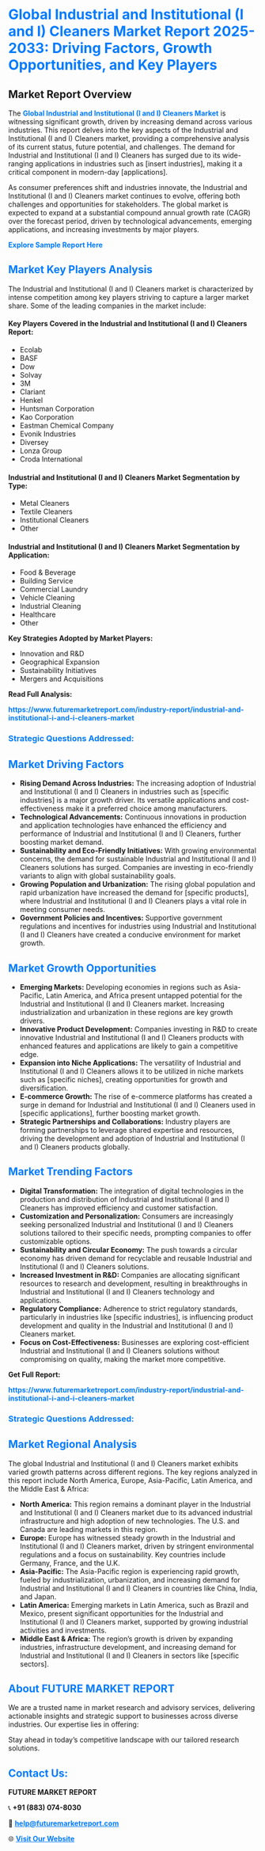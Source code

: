 <h1 style="color: #007BFF;">Global Industrial and Institutional (I and I) Cleaners Market Report 2025-2033: Driving Factors, Growth Opportunities, and Key Players</h1>

<section id="overview">
<h2>Market Report Overview</h2>
<p>The <a href="https://www.futuremarketreport.com/industry-report/industrial-and-institutional-i-and-i-cleaners-market" style="color: #007BFF; text-decoration: none;"><strong>Global Industrial and Institutional (I and I) Cleaners Market</strong></a> is witnessing significant growth, driven by increasing demand across various industries. This report delves into the key aspects of the Industrial and Institutional (I and I) Cleaners market, providing a comprehensive analysis of its current status, future potential, and challenges. The demand for Industrial and Institutional (I and I) Cleaners has surged due to its wide-ranging applications in industries such as [insert industries], making it a critical component in modern-day [applications].</p>
<p>As consumer preferences shift and industries innovate, the Industrial and Institutional (I and I) Cleaners market continues to evolve, offering both challenges and opportunities for stakeholders. The global market is expected to expand at a substantial compound annual growth rate (CAGR) over the forecast period, driven by technological advancements, emerging applications, and increasing investments by major players.</p>
</section>

<section id="overview">
<p><a href="https://www.futuremarketreport.com/request-sample/reportId=27236" style="color: #007BFF; text-decoration: none;"><strong>Explore Sample Report Here</strong></a></p>
</section>

<section id="key-players">
<h2 style="color: #007BFF;">Market Key Players Analysis</h2>
<p>The Industrial and Institutional (I and I) Cleaners market is characterized by intense competition among key players striving to capture a larger market share. Some of the leading companies in the market include:</p>
<h4>Key Players Covered in the Industrial and Institutional (I and I) Cleaners Report:</h4>
<ul><li>Ecolab</li><li>BASF</li><li>Dow</li><li>Solvay</li><li>3M</li><li>Clariant</li><li>Henkel</li><li>Huntsman Corporation</li><li>Kao Corporation</li><li>Eastman Chemical Company</li><li>Evonik Industries</li><li>Diversey</li><li>Lonza Group</li><li>Croda International</li></ul>
<h4>Industrial and Institutional (I and I) Cleaners Market Segmentation by Type:</h4>
<ul><li>Metal Cleaners</li><li>Textile Cleaners</li><li>Institutional Cleaners</li><li>Other</li></ul>

<h4>Industrial and Institutional (I and I) Cleaners Market Segmentation by Application:</h4>
<ul><li>Food &amp; Beverage</li><li>Building Service</li><li>Commercial Laundry</li><li>Vehicle Cleaning</li><li>Industrial Cleaning</li><li>Healthcare</li><li>Other</li></ul>
<p><strong>Key Strategies Adopted by Market Players:</strong></p>
<ul>
<li>Innovation and R&D</li>
<li>Geographical Expansion</li>
<li>Sustainability Initiatives</li>
<li>Mergers and Acquisitions</li>
</ul>
</section>

<section>
<p><strong>Read Full Analysis: </strong></p><a href="https://www.futuremarketreport.com/industry-report/industrial-and-institutional-i-and-i-cleaners-market" style="color: #007BFF; text-decoration: none;"><strong>https://www.futuremarketreport.com/industry-report/industrial-and-institutional-i-and-i-cleaners-market</strong></a>
<h3 style="color: #007BFF;">Strategic Questions Addressed:</h3>
</section>

<section id="driving-factors">
<h2 style="color: #007BFF;">Market Driving Factors</h2>
<ul>
<li><strong>Rising Demand Across Industries:</strong> The increasing adoption of Industrial and Institutional (I and I) Cleaners in industries such as [specific industries] is a major growth driver. Its versatile applications and cost-effectiveness make it a preferred choice among manufacturers.</li>
<li><strong>Technological Advancements:</strong> Continuous innovations in production and application technologies have enhanced the efficiency and performance of Industrial and Institutional (I and I) Cleaners, further boosting market demand.</li>
<li><strong>Sustainability and Eco-Friendly Initiatives:</strong> With growing environmental concerns, the demand for sustainable Industrial and Institutional (I and I) Cleaners solutions has surged. Companies are investing in eco-friendly variants to align with global sustainability goals.</li>
<li><strong>Growing Population and Urbanization:</strong> The rising global population and rapid urbanization have increased the demand for [specific products], where Industrial and Institutional (I and I) Cleaners plays a vital role in meeting consumer needs.</li>
<li><strong>Government Policies and Incentives:</strong> Supportive government regulations and incentives for industries using Industrial and Institutional (I and I) Cleaners have created a conducive environment for market growth.</li>
</ul>
</section>

<section id="growth-opportunities">
<h2 style="color: #007BFF;">Market Growth Opportunities</h2>
<ul>
<li><strong>Emerging Markets:</strong> Developing economies in regions such as Asia-Pacific, Latin America, and Africa present untapped potential for the Industrial and Institutional (I and I) Cleaners market. Increasing industrialization and urbanization in these regions are key growth drivers.</li>
<li><strong>Innovative Product Development:</strong> Companies investing in R&D to create innovative Industrial and Institutional (I and I) Cleaners products with enhanced features and applications are likely to gain a competitive edge.</li>
<li><strong>Expansion into Niche Applications:</strong> The versatility of Industrial and Institutional (I and I) Cleaners allows it to be utilized in niche markets such as [specific niches], creating opportunities for growth and diversification.</li>
<li><strong>E-commerce Growth:</strong> The rise of e-commerce platforms has created a surge in demand for Industrial and Institutional (I and I) Cleaners used in [specific applications], further boosting market growth.</li>
<li><strong>Strategic Partnerships and Collaborations:</strong> Industry players are forming partnerships to leverage shared expertise and resources, driving the development and adoption of Industrial and Institutional (I and I) Cleaners products globally.</li>
</ul>
</section>

<section id="trending-factors">
<h2 style="color: #007BFF;">Market Trending Factors</h2>
<ul>
<li><strong>Digital Transformation:</strong> The integration of digital technologies in the production and distribution of Industrial and Institutional (I and I) Cleaners has improved efficiency and customer satisfaction.</li>
<li><strong>Customization and Personalization:</strong> Consumers are increasingly seeking personalized Industrial and Institutional (I and I) Cleaners solutions tailored to their specific needs, prompting companies to offer customizable options.</li>
<li><strong>Sustainability and Circular Economy:</strong> The push towards a circular economy has driven demand for recyclable and reusable Industrial and Institutional (I and I) Cleaners solutions.</li>
<li><strong>Increased Investment in R&D:</strong> Companies are allocating significant resources to research and development, resulting in breakthroughs in Industrial and Institutional (I and I) Cleaners technology and applications.</li>
<li><strong>Regulatory Compliance:</strong> Adherence to strict regulatory standards, particularly in industries like [specific industries], is influencing product development and quality in the Industrial and Institutional (I and I) Cleaners market.</li>
<li><strong>Focus on Cost-Effectiveness:</strong> Businesses are exploring cost-efficient Industrial and Institutional (I and I) Cleaners solutions without compromising on quality, making the market more competitive.</li>
</ul>
</section>

<section>
<p><strong>Get Full Report: </strong></p><a href="https://www.futuremarketreport.com/industry-report/industrial-and-institutional-i-and-i-cleaners-market" style="color: #007BFF; text-decoration: none;"><strong>https://www.futuremarketreport.com/industry-report/industrial-and-institutional-i-and-i-cleaners-market</strong></a>
<h3 style="color: #007BFF;">Strategic Questions Addressed:</h3>
</section>


<section id="regional-analysis">
<h2 style="color: #007BFF;">Market Regional Analysis</h2>
<p>The global Industrial and Institutional (I and I) Cleaners market exhibits varied growth patterns across different regions. The key regions analyzed in this report include North America, Europe, Asia-Pacific, Latin America, and the Middle East & Africa:</p>
<ul>
<li><strong>North America:</strong> This region remains a dominant player in the Industrial and Institutional (I and I) Cleaners market due to its advanced industrial infrastructure and high adoption of new technologies. The U.S. and Canada are leading markets in this region.</li>
<li><strong>Europe:</strong> Europe has witnessed steady growth in the Industrial and Institutional (I and I) Cleaners market, driven by stringent environmental regulations and a focus on sustainability. Key countries include Germany, France, and the U.K.</li>
<li><strong>Asia-Pacific:</strong> The Asia-Pacific region is experiencing rapid growth, fueled by industrialization, urbanization, and increasing demand for Industrial and Institutional (I and I) Cleaners in countries like China, India, and Japan.</li>
<li><strong>Latin America:</strong> Emerging markets in Latin America, such as Brazil and Mexico, present significant opportunities for the Industrial and Institutional (I and I) Cleaners market, supported by growing industrial activities and investments.</li>
<li><strong>Middle East & Africa:</strong> The region’s growth is driven by expanding industries, infrastructure development, and increasing demand for Industrial and Institutional (I and I) Cleaners in sectors like [specific sectors].</li>
</ul>
</section>

<footer>
<h2 style="color: #007BFF;">About FUTURE MARKET REPORT</h2>
<p>We are a trusted name in market research and advisory services, delivering actionable insights and strategic support to businesses across diverse industries. Our expertise lies in offering:</p>

<p>Stay ahead in today’s competitive landscape with our tailored research solutions.</p>

<h2 style="color: #007BFF;">Contact Us:</h2>
<p><strong>FUTURE MARKET REPORT</strong></p>
<p>📞 <strong>+91 (883) 074-8030</strong></p>
<p>📧 <strong><a href="mailto:help@futuremarketreport.com" style="color: #007BFF;">help@futuremarketreport.com</a></strong></p>
<p>🌐 <strong><a href="https://www.futuremarketreport.com/" style="color: #007BFF;">Visit Our Website</a></strong></p>
</footer>